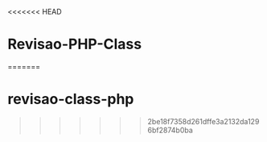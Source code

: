 <<<<<<< HEAD
# Revisao-PHP-Class
=======
# revisao-class-php
>>>>>>> 2be18f7358d261dffe3a2132da1296bf2874b0ba
